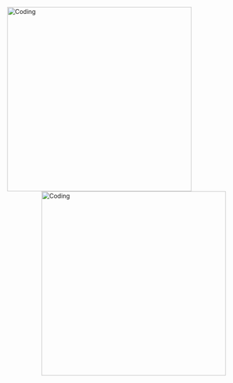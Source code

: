   <img align="left" alt="Coding" width="425" src="https://media0.giphy.com/media/PuvJVM5w0wu6QEUWfq/giphy.gif">  <img align="right" alt="Coding" width="425" src="https://media4.giphy.com/media/FhPbyzFSuKmly/giphy.gif">    
